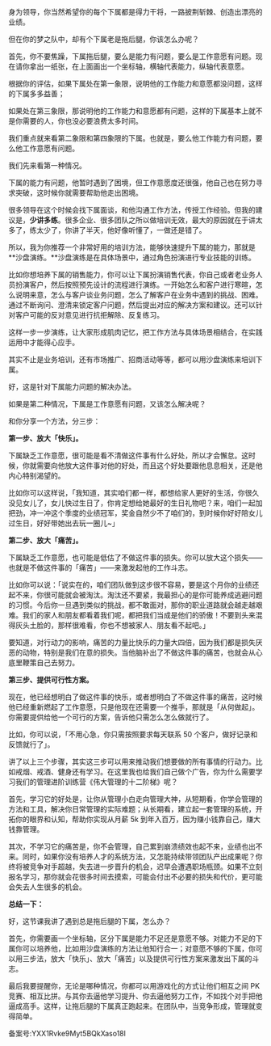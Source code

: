 身为领导，你当然希望你的每个下属都是得力干将，一路披荆斩棘、创造出漂亮的业绩。

但在你的梦之队中，却有个下属老是拖后腿，你该怎么办呢？

首先，你不要焦躁，下属拖后腿，要么是能力有问题，要么是工作意愿有问题。现在请你拿出一纸张，在上面画出一个坐标轴，横轴代表能力，纵轴代表意愿。

根据你的评估，如果下属处在第一象限，说明他的工作能力和意愿都没问题，这样的下属多多益善；

如果处在第三象限，那说明他的工作能力和意愿都有问题，这样的下属基本上就不是你需要的人，你也没必要浪费太多时间。

我们重点就来看第二象限和第四象限的下属。也就是，要么他工作能力有问题，要么他工作意愿有问题。

我们先来看第一种情况。

下属的能力有问题，他暂时遇到了困境，但工作意愿度还很强，他自己也在努力寻求突破，这时候你就需要帮助他走出困境。

很多领导在这个时候会找下属面谈，和他沟通工作方法，传授工作经验。但我的建议是，**少讲多练**。很多企业、很多团队之所以做培训无效，最大的原因就在于讲太多了，练太少了，你讲了半天，他好像听懂了，一做还是错了。

所以，我为你推荐一个非常好用的培训方法，能够快速提升下属的能力，那就是**沙盘演练。**沙盘演练是在具体场景中，通过角色扮演进行专业技能的训练。

比如你想培养下属的销售能力，你可以让下属扮演销售代表，你自己或者老业务人员扮演客户，然后按照预先设计的流程进行演练。一开始怎么和客户进行寒暄，怎么说明来意，怎么与客户谈业务问题，怎么了解客户在业务中遇到的挑战、困难。通过不断询问、澄清来锁定客户问题，然后提出对应的解决方案和建议。还可以针对客户可能的反对意见进行抗拒解除、反复练习。

这样一步一步演练，让大家形成肌肉记忆，把工作方法与具体场景相结合，在实践运用中才能得心应手。

其实不止是业务培训，还有市场推广、招商活动等等，都可以用沙盘演练来培训下属。

好，这是针对下属能力问题的解决办法。

如果是第二种情况，下属是工作意愿有问题，又该怎么解决呢？

和你分享一个方法，分三步：

**第一步、放大「快乐」。**

下属缺乏工作意愿，很可能是看不清做这件事有什么好处，所以才会懈怠。这时候，你就需要向他放大这件事对他的好处，而且这个好处要跟他息息相关，还是他内心特别渴望的。

比如你可以这样说，「我知道，其实咱们都一样，都想给家人更好的生活，你很久没见女儿了，女儿快过生日了，你肯定想给她最好的生日礼物吧？来，咱们一起加把劲，冲一冲这个季度的业绩冠军，奖金自然少不了咱们的，到时候你好好陪女儿过生日，好好带她出去玩一圈儿\~」

**第二步、放大「痛苦」。**

下属缺乏工作意愿，也可能是低估了不做这件事的损失。你可以放大这个损失——也就是不做这件事的「痛苦」——来激发起他的工作斗志。

比如你可以说：「说实在的，咱们团队做到这步很不容易，要是这个月你的业绩还起不来，你很可能就会被淘汰。淘汰还不要紧，我最担心的是你可能养成逃避问题的习惯。今后你一旦遇到类似的挑战，都不敢面对，那你的职业道路就会越走越艰难。我们的家人和朋友都看着我们呢，都把我们当成是他们的骄傲！不要到头来混得灰头土脸的，那样很难看，你也不想被家人、朋友看不起吧。」

要知道，对行动力的影响，痛苦的力量比快乐的力量大四倍，因为我们都是损失厌恶的动物，特别是我们在意的损失。当他脑补出了不做这件事的痛苦，也就会从心底里鞭策自己去努力。

**第三步、提供可行性方案。**

现在，他已经想明白了做这件事的快乐，或者想明白了不做这件事的痛苦，这时候他已经重新燃起了工作意愿，只是他现在还需要一个推手，那就是「从何做起」。你需要提供给他一个可行的方案，告诉他只需怎么怎么做就行了。

比如，你可以说，「不用心急，你只需按照要求每天联系 50 个客户，做好记录和反馈就行了」。

讲了以上三个步骤，其实这三步可以用来推动我们想要做的所有事情的行动力。比如戒烟、戒酒、健身还有学习。在这里我也给我们自己做个广告，你为什么需要学习我们的管理进阶训练营《伟大管理的十二阶梯》呢？

首先，学习它的好处是，让你从管理小白走向管理大神，从短期看，你学会管理的方法和工具，解决你日常管理的实际难题；从长期看，建立起一套管理的系统，开拓你的眼界和认知，帮助你实现从月薪 5k 到年入百万，因为赚小钱靠自己，赚大钱靠管理。

其次，不学习它的痛苦是，你不会管理，自己累到崩溃绩效也起不来，业绩也出不来。同时，如果你没有培养人才的系统方法，又怎能持续带领团队产出成果呢？你终将被竞争对手超越，失去进一步晋升的机会，迟早会遭遇职场瓶颈。如果不立刻报名学习，那你就会花很多时间去摸索，可能会付出不必要的损失和代价，更可能会失去人生很多的机会。

**总结一下：**

好，这节课我讲了遇到总是拖后腿的下属，怎么办？

首先，你需要画一个坐标轴，区分下属是能力不足还是意愿不够。对能力不足的下属你可以培养他，比如用沙盘演练的方法让他知行合一；对意愿不够的下属，你可以用三步法，放大「快乐」、放大「痛苦」以及提供可行性方案来激发出下属的斗志。

最后我要提醒你，无论是哪种情况，你都可以用游戏化的方式让他们相互之间 PK 竞赛、相互比拼。与其你去逼他学习提升、你去逼他努力工作，不如找个对手把他逼成高手。这样，让拖后腿的下属真正跑起来。在团队中，当竞争形成，管理就变得简单。

备案号:YXX1Rvke9Myt5BQkXaso18l